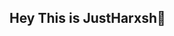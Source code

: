 ## Hey This is JustHarxsh👋
<!--
**JustHarxsh/JustHarxsh** is a ✨ _special_ ✨ repository because its `README.md` (this file) appears on your GitHub profile.

Here are some ideas to get you started:


-->
